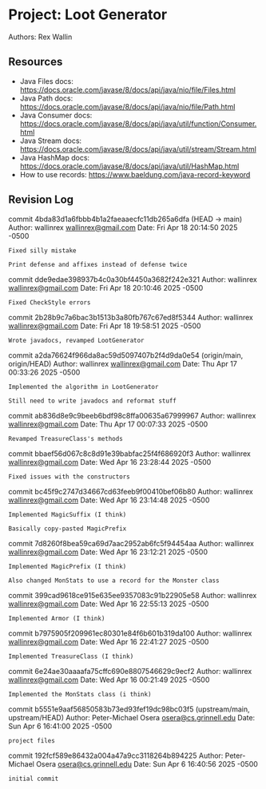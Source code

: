 # Project: Loot Generator

Authors: Rex Wallin

## Resources

*   Java Files docs: https://docs.oracle.com/javase/8/docs/api/java/nio/file/Files.html
*   Java Path docs: https://docs.oracle.com/javase/8/docs/api/java/nio/file/Path.html
*   Java Consumer docs: https://docs.oracle.com/javase/8/docs/api/java/util/function/Consumer.html
*   Java Stream docs: https://docs.oracle.com/javase/8/docs/api/java/util/stream/Stream.html
*   Java HashMap docs: https://docs.oracle.com/javase/8/docs/api/java/util/HashMap.html
*   How to use records: https://www.baeldung.com/java-record-keyword


## Revision Log

commit 4bda83d1a6fbbb4b1a2faeaaecfc11db265a6dfa (HEAD -> main)
Author: wallinrex <wallinrex@gmail.com>
Date:   Fri Apr 18 20:14:50 2025 -0500

    Fixed silly mistake
    
    Print defense and affixes instead of defense twice

commit dde9edae398937b4c0a30bf4450a3682f242e321
Author: wallinrex <wallinrex@gmail.com>
Date:   Fri Apr 18 20:10:46 2025 -0500

    Fixed CheckStyle errors

commit 2b28b9c7a6bac3b1513b3a80fb767c67ed8f5344
Author: wallinrex <wallinrex@gmail.com>
Date:   Fri Apr 18 19:58:51 2025 -0500

    Wrote javadocs, revamped LootGenerator

commit a2da76624f966da8ac59d5097407b2f4d9da0e54 (origin/main, origin/HEAD)
Author: wallinrex <wallinrex@gmail.com>
Date:   Thu Apr 17 00:33:26 2025 -0500

    Implemented the algorithm in LootGenerator
    
    Still need to write javadocs and reformat stuff

commit ab836d8e9c9beeb6bdf98c8ffa00635a67999967
Author: wallinrex <wallinrex@gmail.com>
Date:   Thu Apr 17 00:07:33 2025 -0500

    Revamped TreasureClass's methods

commit bbaef56d067c8c8d91e39babfac25f4f686920f3
Author: wallinrex <wallinrex@gmail.com>
Date:   Wed Apr 16 23:28:44 2025 -0500

    Fixed issues with the constructors

commit bc45f9c2747d34667cd63feeb9f00410bef06b80
Author: wallinrex <wallinrex@gmail.com>
Date:   Wed Apr 16 23:14:48 2025 -0500

    Implemented MagicSuffix (I think)
    
    Basically copy-pasted MagicPrefix

commit 7d8260f8bea59ca69d7aac2952ab6fc5f94454aa
Author: wallinrex <wallinrex@gmail.com>
Date:   Wed Apr 16 23:12:21 2025 -0500

    Implemented MagicPrefix (I think)

    Also changed MonStats to use a record for the Monster class

commit 399cad9618ce915e635ee9357083c91b22905e58
Author: wallinrex <wallinrex@gmail.com>
Date:   Wed Apr 16 22:55:13 2025 -0500

    Implemented Armor (I think)

commit b7975905f209961ec80301e84f6b601b319da100
Author: wallinrex <wallinrex@gmail.com>
Date:   Wed Apr 16 22:41:27 2025 -0500

    Implemented TreasureClass (I think)

commit 6e24ae30aaaafa75cffc690e8807546629c9ecf2
Author: wallinrex <wallinrex@gmail.com>
Date:   Wed Apr 16 00:21:49 2025 -0500

    Implemented the MonStats class (i think)

commit b5551e9aaf56850583b73ed93fef19dc98bc03f5 (upstream/main, upstream/HEAD)
Author: Peter-Michael Osera <osera@cs.grinnell.edu>
Date:   Sun Apr 6 16:41:00 2025 -0500

    project files

commit 192fcf589e86432a004a47a9cc3118264b894225
Author: Peter-Michael Osera <osera@cs.grinnell.edu>
Date:   Sun Apr 6 16:40:56 2025 -0500

    initial commit
